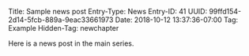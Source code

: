 Title: Sample news post
Entry-Type: News
Entry-ID: 41
UUID: 99ffd154-2d14-5fcb-889a-9eac33661973
Date: 2018-10-12 13:37:36-07:00
Tag: Example
Hidden-Tag: newchapter

Here is a news post in the main series.
